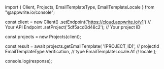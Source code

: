 import { Client, Projects, EmailTemplateType, EmailTemplateLocale } from "@appwrite.io/console";

const client = new Client()
    .setEndpoint('https://cloud.appwrite.io/v1') // Your API Endpoint
    .setProject('5df5acd0d48c2'); // Your project ID

const projects = new Projects(client);

const result = await projects.getEmailTemplate(
    '[PROJECT_ID]', // projectId
    EmailTemplateType.Verification, // type
    EmailTemplateLocale.Af // locale
);

console.log(response);
